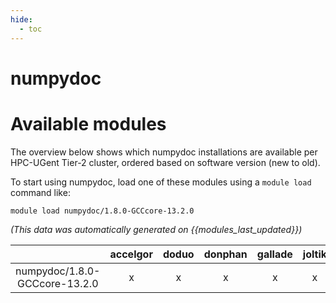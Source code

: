 ```yaml
---
hide:
  - toc
---
```


numpydoc
========

# Available modules


The overview below shows which numpydoc installations are available per HPC-UGent Tier-2 cluster, ordered based on software version (new to old).

To start using numpydoc, load one of these modules using a `module load` command like:

```shell
module load numpydoc/1.8.0-GCCcore-13.2.0
```

*(This data was automatically generated on {{modules_last_updated}})*  

| |accelgor|doduo|donphan|gallade|joltik|litleo|shinx|
| :---: | :---: | :---: | :---: | :---: | :---: | :---: | :---: |
|numpydoc/1.8.0-GCCcore-13.2.0|x|x|x|x|x|x|x|
